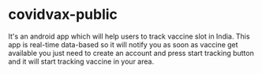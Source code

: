 # covidvax-public
It's an android app which will help users to track vaccine slot in India. This app is real-time data-based so it will notify you as soon as vaccine get available you just need to create an account and press start tracking button and it will start tracking vaccine in your area.
